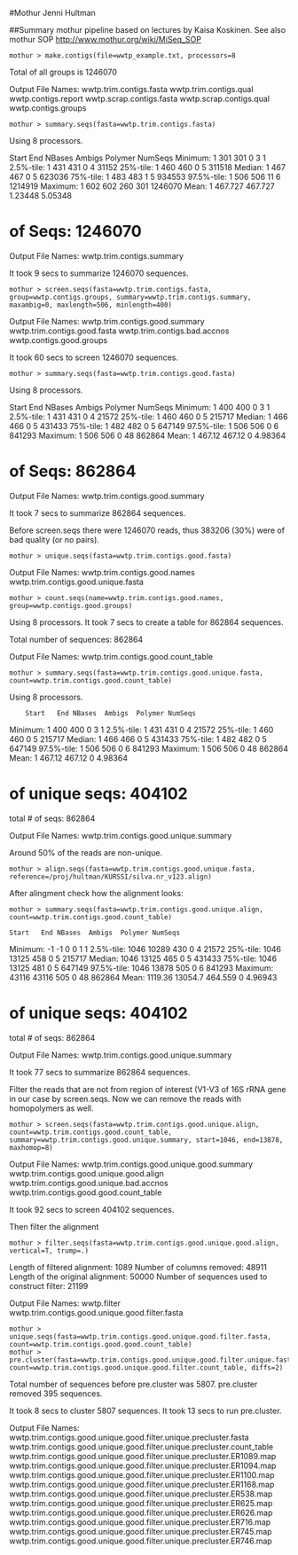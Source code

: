 #Mothur
Jenni Hultman

##Summary
mothur pipeline based on lectures by Kaisa Koskinen. See also mothur SOP http://www.mothur.org/wiki/MiSeq_SOP



    mothur > make.contigs(file=wwtp_example.txt, processors=8

Total of all groups is 1246070

Output File Names: 
wwtp.trim.contigs.fasta
wwtp.trim.contigs.qual
wwtp.contigs.report
wwtp.scrap.contigs.fasta
wwtp.scrap.contigs.qual
wwtp.contigs.groups

    mothur > summary.seqs(fasta=wwtp.trim.contigs.fasta)

Using 8 processors.

Start	  End	  NBases	Ambigs	Polymer	NumSeqs
Minimum:	1	301	301	0	3	1
2.5%-tile:	1	431	431	0	4	31152
25%-tile:	1	460	460	0	5	311518
Median: 	1	467	467	0	5	623036
75%-tile:	1	483	483	1	5	934553
97.5%-tile:	1	506	506	11	6	1214919
Maximum:	1	602	602	260	301	1246070
Mean:	1	467.727	467.727	1.23448	5.05348
# of Seqs:	1246070

Output File Names: 
wwtp.trim.contigs.summary

It took 9 secs to summarize 1246070 sequences.


    mothur > screen.seqs(fasta=wwtp.trim.contigs.fasta, group=wwtp.contigs.groups, summary=wwtp.trim.contigs.summary, maxambig=0, maxlength=506, minlength=400)

Output File Names: 
wwtp.trim.contigs.good.summary
wwtp.trim.contigs.good.fasta
wwtp.trim.contigs.bad.accnos
wwtp.contigs.good.groups


It took 60 secs to screen 1246070 sequences.

    mothur > summary.seqs(fasta=wwtp.trim.contigs.good.fasta)

Using 8 processors.

Start	End	NBases	Ambigs	Polymer	NumSeqs
Minimum:	1	400	400	0	3	1
2.5%-tile:	1	431	431	0	4	21572
25%-tile:	1	460	460	0	5	215717
Median: 	1	466	466	0	5	431433
75%-tile:	1	482	482	0	5	647149
97.5%-tile:	1	506	506	0	6	841293
Maximum:	1	506	506	0	48	862864
Mean:	1	467.12	467.12	0	4.98364
# of Seqs:	862864

Output File Names: 
wwtp.trim.contigs.good.summary

It took 7 secs to summarize 862864 sequences.

Before screen.seqs there were 1246070 reads, thus 383206 (30%) were of bad quality (or no pairs). 

    mothur > unique.seqs(fasta=wwtp.trim.contigs.good.fasta)

Output File Names: 
wwtp.trim.contigs.good.names
wwtp.trim.contigs.good.unique.fasta

    mothur > count.seqs(name=wwtp.trim.contigs.good.names, group=wwtp.contigs.good.groups)

Using 8 processors.
It took 7 secs to create a table for 862864 sequences.


Total number of sequences: 862864

Output File Names: 
wwtp.trim.contigs.good.count_table

    mothur > summary.seqs(fasta=wwtp.trim.contigs.good.unique.fasta, count=wwtp.trim.contigs.good.count_table)

Using 8 processors.

		Start	End	NBases	Ambigs	Polymer	NumSeqs
Minimum:	1	400	400	0	3	1
2.5%-tile:	1	431	431	0	4	21572
25%-tile:	1	460	460	0	5	215717
Median: 	1	466	466	0	5	431433
75%-tile:	1	482	482	0	5	647149
97.5%-tile:	1	506	506	0	6	841293
Maximum:	1	506	506	0	48	862864
Mean:	1	467.12	467.12	0	4.98364
# of unique seqs:	404102
total # of seqs:	862864

Output File Names: 
wwtp.trim.contigs.good.unique.summary

Around 50% of the reads are non-unique.

    mothur > align.seqs(fasta=wwtp.trim.contigs.good.unique.fasta, reference=/proj/hultman/KURSSI/silva.nr_v123.align)
After alingment check how the alignment looks:    

    mothur > summary.seqs(fasta=wwtp.trim.contigs.good.unique.align, count=wwtp.trim.contigs.good.count_table)
	
	Start	End	NBases	Ambigs	Polymer	NumSeqs
Minimum:	-1	-1	0	0	1	1
2.5%-tile:	1046	10289	430	0	4	21572
25%-tile:	1046	13125	458	0	5	215717
Median: 	1046	13125	465	0	5	431433
75%-tile:	1046	13125	481	0	5	647149
97.5%-tile:	1046	13878	505	0	6	841293
Maximum:	43116	43116	505	0	48	862864
Mean:	1119.36	13054.7	464.559	0	4.96943
# of unique seqs:	404102
total # of seqs:	862864

Output File Names: 
wwtp.trim.contigs.good.unique.summary

It took 77 secs to summarize 862864 sequences.

Filter the reads that are not from region of interest (V1-V3 of 16S rRNA gene in our case by screen.seqs. Now we can remove the reads with homopolymers as well.

	mothur > screen.seqs(fasta=wwtp.trim.contigs.good.unique.align, count=wwtp.trim.contigs.good.count_table, summary=wwtp.trim.contigs.good.unique.summary, start=1046, end=13878, maxhomop=8)
	
Output File Names: 
wwtp.trim.contigs.good.unique.good.summary
wwtp.trim.contigs.good.unique.good.align
wwtp.trim.contigs.good.unique.bad.accnos
wwtp.trim.contigs.good.good.count_table


It took 92 secs to screen 404102 sequences.

Then filter the alignment

	mothur > filter.seqs(fasta=wwtp.trim.contigs.good.unique.good.align, vertical=T, trump=.)

Length of filtered alignment: 1089
Number of columns removed: 48911
Length of the original alignment: 50000
Number of sequences used to construct filter: 21199

Output File Names: 
wwtp.filter
wwtp.trim.contigs.good.unique.good.filter.fasta

	mothur > unique.seqs(fasta=wwtp.trim.contigs.good.unique.good.filter.fasta, count=wwtp.trim.contigs.good.good.count_table)
	mothur > pre.cluster(fasta=wwtp.trim.contigs.good.unique.good.filter.unique.fasta, count=wwtp.trim.contigs.good.unique.good.filter.count_table, diffs=2)
Total number of sequences before pre.cluster was 5807.
pre.cluster removed 395 sequences.

It took 8 secs to cluster 5807 sequences.
It took 13 secs to run pre.cluster.

Output File Names: 
wwtp.trim.contigs.good.unique.good.filter.unique.precluster.fasta
wwtp.trim.contigs.good.unique.good.filter.unique.precluster.count_table
wwtp.trim.contigs.good.unique.good.filter.unique.precluster.ER1089.map
wwtp.trim.contigs.good.unique.good.filter.unique.precluster.ER1094.map
wwtp.trim.contigs.good.unique.good.filter.unique.precluster.ER1100.map
wwtp.trim.contigs.good.unique.good.filter.unique.precluster.ER1168.map
wwtp.trim.contigs.good.unique.good.filter.unique.precluster.ER538.map
wwtp.trim.contigs.good.unique.good.filter.unique.precluster.ER625.map
wwtp.trim.contigs.good.unique.good.filter.unique.precluster.ER626.map
wwtp.trim.contigs.good.unique.good.filter.unique.precluster.ER716.map
wwtp.trim.contigs.good.unique.good.filter.unique.precluster.ER745.map
wwtp.trim.contigs.good.unique.good.filter.unique.precluster.ER746.map



